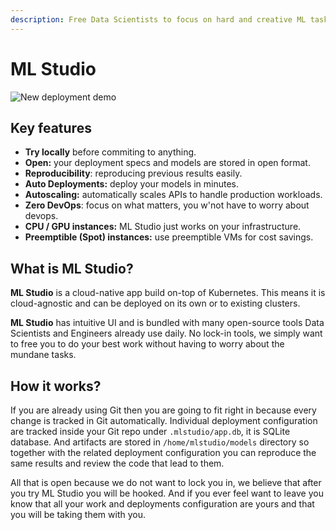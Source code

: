 ```yaml
---
description: Free Data Scientists to focus on hard and creative ML tasks
---
```


# ML Studio

![New deployment demo](.gitbook/assets/flow-deploy.gif)

## Key features

* **Try locally** before commiting to anything.
* **Open:** your deployment specs and models are stored in open format.
* **Reproducibility**: reproducing previous results easily. 
* **Auto Deployments:** deploy your models in minutes.
* **Autoscaling:** automatically scales APIs to handle production workloads.
* **Zero DevOps**: focus on what matters, you w'not have to worry about devops.
* **CPU / GPU instances:** ML Studio just works on your infrastructure.
* **Preemptible \(Spot\) instances:** use preemptible VMs for cost savings.

## What is ML Studio?

**ML Studio** is a cloud-native app build on-top of Kubernetes. This means it is cloud-agnostic and can be deployed on its own or to existing clusters. 

**ML Studio** has intuitive UI and is bundled with many open-source tools Data Scientists and Engineers already use daily. No lock-in tools, we simply want to free you to do your best work without having to worry about the mundane tasks.

## How it works?

If you are already using Git then you are going to fit right in because every change is tracked in Git automatically. Individual deployment configuration are tracked inside your Git repo under `.mlstudio/app.db`, it is SQLite database. And artifacts are stored in `/home/mlstudio/models` directory so together with the related deployment configuration you can reproduce the same results and review the code that lead to them. 

All that is open because we do not want to lock you in, we believe that after you try ML Studio you will be hooked. And if you ever feel want to leave you know that all your work and deployments configuration are yours and that you will be taking them with you.



